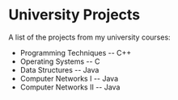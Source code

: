 # University Projects

A list of the projects from my university courses:
* Programming Techniques -- C++
* Operating Systems -- C
* Data Structures -- Java
* Computer Networks I -- Java
* Computer Networks II -- Java

